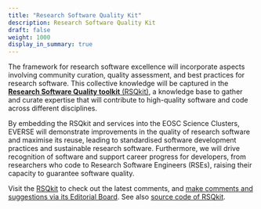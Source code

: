```yaml
---
title: "Research Software Quality Kit"
description: Research Software Quality Kit
draft: false 
weight: 1000
display_in_summary: true
---
```


The framework for research software excellence will incorporate aspects involving community curation, quality assessment, and best practices for research software. This collective knowledge will be captured in the [**Research Software Quality toolkit** (RSQkit)](https://everse.software/RSQKit/), a knowledge base to gather and curate expertise that will contribute to high-quality software and code across different disciplines.

By embedding the RSQkit and services into the EOSC Science Clusters, EVERSE will demonstrate improvements in the quality of research software and maximise its reuse, leading to standardised software development practices and sustainable research software. Furthermore, we will drive recognition of software and support career progress for developers, from researchers who code to Research Software Engineers (RSEs), raising their capacity to guarantee software quality.

Visit the [RSQkit](https://everse.software/RSQKit/) to check out the latest comments, and [make comments and suggestions via its Editorial Board](https://everse.software/RSQKit/how_to_contribute). See also [source code of RSQkit](https://github.com/EVERSE-ResearchSoftware/RSQKit).

